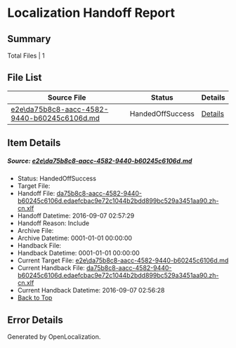 # <a name='report-top'></a> Localization Handoff Report

## Summary
 Total Files | 1

## File List
 Source File | Status | Details 
 ----------- | ------ | ------- 
 [e2e\da75b8c8-aacc-4582-9440-b60245c6106d.md](https://github.com/OpenLocalizationTestOrg/ol-test0/blob/8e312ad643c1949a59e78f658099deb0ae9b8231/e2e/da75b8c8-aacc-4582-9440-b60245c6106d.md) | HandedOffSuccess | [Details](#aa41a5cce6d680f1ca2a33f829b5c828969610a28)

## Item Details
##### <a name='aa41a5cce6d680f1ca2a33f829b5c828969610a28'></a> Source: [e2e\da75b8c8-aacc-4582-9440-b60245c6106d.md](https://github.com/OpenLocalizationTestOrg/ol-test0/blob/8e312ad643c1949a59e78f658099deb0ae9b8231/e2e/da75b8c8-aacc-4582-9440-b60245c6106d.md)
* Status: HandedOffSuccess
* Target File: 
* Handoff File: [da75b8c8-aacc-4582-9440-b60245c6106d.edaefcbac9e72c1044b2bdd899bc529a3451aa90.zh-cn.xlf](https://github.com/OpenLocalizationTestOrg/ol-test0-handoff/blob/e65330b16493a4cdb1f17c1ffc71cf30164a4f89/ol-handoff/OpenLocalizationTestOrg/ol-test0-zhcn/ci/ht/da75b8c8-aacc-4582-9440-b60245c6106d.edaefcbac9e72c1044b2bdd899bc529a3451aa90.zh-cn.xlf)
* Handoff Datetime: 2016-09-07 02:57:29
* Handoff Reason: Include
* Archive File: 
* Archive Datetime: 0001-01-01 00:00:00
* Handback File: 
* Handback Datetime: 0001-01-01 00:00:00
* Current Target File: [e2e\da75b8c8-aacc-4582-9440-b60245c6106d.md](https://github.com/OpenLocalizationTestOrg/ol-test0-zhcn/blob/c735f2257f9eab6e162e3671cc31d33c827fd434/e2e/da75b8c8-aacc-4582-9440-b60245c6106d.md)
* Current Handback File: [da75b8c8-aacc-4582-9440-b60245c6106d.edaefcbac9e72c1044b2bdd899bc529a3451aa90.zh-cn.xlf](https://github.com/OpenLocalizationTestOrg/ol-test0-handback/blob/346ab92e559291ce7b6a59c51cff5cfa935d0e6d/ol-handback/OpenLocalizationTestOrg/ol-test0-zhcn/ci/ht/da75b8c8-aacc-4582-9440-b60245c6106d.edaefcbac9e72c1044b2bdd899bc529a3451aa90.zh-cn.xlf)
* Current Handback Datetime: 2016-09-07 02:56:28
* [Back to Top](#report-top)


## Error Details

Generated by OpenLocalization.
